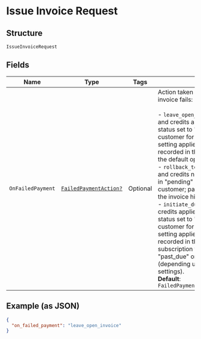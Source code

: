 
# Issue Invoice Request

## Structure

`IssueInvoiceRequest`

## Fields

| Name | Type | Tags | Description |
|  --- | --- | --- | --- |
| `OnFailedPayment` | [`FailedPaymentAction?`](../../doc/models/failed-payment-action.md) | Optional | Action taken when payment for an invoice fails:<br><br>- `leave_open_invoice` - prepayments and credits applied to invoice; invoice status set to "open"; email sent to the customer for the issued invoice (if setting applies); payment failure recorded in the invoice history. This is the default option.<br>- `rollback_to_pending` - prepayments and credits not applied; invoice remains in "pending" status; no email sent to the customer; payment failure recorded in the invoice history.<br>- `initiate_dunning` - prepayments and credits applied to the invoice; invoice status set to "open"; email sent to the customer for the issued invoice (if setting applies); payment failure recorded in the invoice history; subscription will  most likely go into "past_due" or "canceled" state (depending upon net terms and dunning settings).<br>**Default**: `FailedPaymentAction.leave_open_invoice` |

## Example (as JSON)

```json
{
  "on_failed_payment": "leave_open_invoice"
}
```

